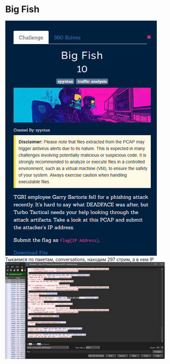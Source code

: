 # Big Fish
![img.png](task%2Fimg.png) \
Тыкаемся по пакетам, conversations, находим 297 стрим, а в нем IP \
![img.png](img.png)